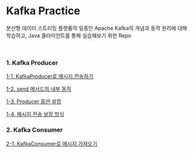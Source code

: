 # Kafka Practice

분산형 데이터 스트리밍 플랫폼의 일종인 Apache Kafka의 개념과 동작 원리에 대해 학습하고, Java 클라이언트를 통해 실습해보기 위한 Repo

&nbsp;

### 1. Kafka Producer

[1-1. KafkaProducer로 메시지 전송하기](./notes/1_1_KafkaProducer로_메시지_전송하기.md)

[1-2. send 메서드의 내부 동작](./notes/1_2_send_메서드의_내부_동작.md)

[1-3. Producer 옵션 설정](./notes/1_3_Producer_옵션_설정.md)

[1-4. 메시지 전송 보장 방식](./notes/1_4_메시지_전송_보장_방식.md)

### 2. Kafka Consumer

[2-1. KafkaConsumer로 메시지 가져오기](./notes/2_1_KafkaConsumer로_메시지_가져오기.md)